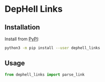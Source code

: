 # DepHell Links

## Installation

Install from [PyPI](https://pypi.org/project/dephell-links/):

```bash
python3 -m pip install --user dephell_links
```

## Usage

```python
from dephell_links import parse_link

```
